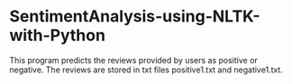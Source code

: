 # SentimentAnalysis-using-NLTK-with-Python
This program predicts the reviews provided by users as positive or negative. The reviews are stored in txt files positive1.txt and negative1.txt.
